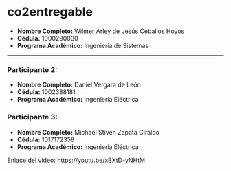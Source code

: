 # co2entregable

- **Nombre Completo:** Wilmer Arley de Jesús Ceballos Hoyos
- **Cédula:** 1000290030
- **Programa Académico:** Ingeniería de Sistemas
***

### Participante 2:
- **Nombre Completo:** Daniel Vergara de León
- **Cédula:** 1002388181
- **Programa Académico:** Ingeniería Eléctrica


### Participante 3:
- **Nombre Completo:** Michael Stiven Zapata Giraldo 
- **Cédula:** 1017172358
- **Programa Académico:** Ingeniería Eléctrica


Enlace del video:
https://youtu.be/xBXtD-yNHtM
